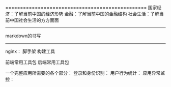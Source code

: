 ================================================
国家经济：了解当前中国的经济形势
金融：了解当前中国的金融结构
社会生活：了解当前中国社会生活的方方面面

-----------------------------------------------

markdown的书写

------------------------------------------------

nginx：
脚手架
构建工具

前端常用工具包
后端常用工具包

一个完整应用所需要的各个部分：
登录和身份识别：
用户行为统计：
应用异常监控：
